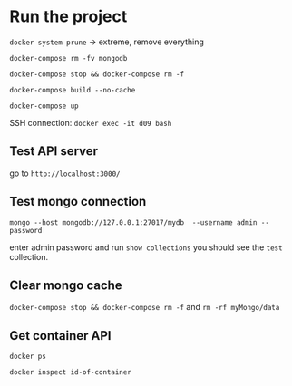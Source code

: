 # Run the project
`docker system prune` -> extreme, remove everything

`docker-compose rm -fv mongodb`

`docker-compose stop && docker-compose rm -f`

`docker-compose build --no-cache`

`docker-compose up`

SSH connection: `docker exec -it d09 bash`


## Test API server

go to `http://localhost:3000/`


## Test mongo connection

``mongo --host mongodb://127.0.0.1:27017/mydb  --username admin --password``

enter admin password and run ``show collections`` you should see the `test` collection.


## Clear mongo cache

``docker-compose stop && docker-compose rm -f`` and `rm -rf myMongo/data`

## Get container API

`docker ps`

`docker inspect id-of-container`

